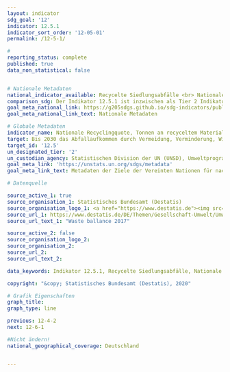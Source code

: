 ```yaml
---
layout: indicator
sdg_goal: '12'
indicator: 12.5.1
indicator_sort_order: '12-05-01'
permalink: /12-5-1/

#
reporting_status: complete
published: true
data_non_statistical: false


# Nationale Metadaten
national_indicator_available: Recycelte Siedlungsabfälle <br> Nationale Recyclingquote von Siedlungsabfällen
comparison_sdg: Der Indikator 12.5.1 ist inzwischen als Tier 2 Indikator klassifiziert, es existiert noch keine internationale Metadatenbeschreibung (Stand 03 2020).
goal_meta_national_link: https://g205sdgs.github.io/sdg-indicators/public/MetaDe/12.5.1.pdf
goal_meta_national_link_text: Nationale Metadaten

# Globale Metadaten
indicator_name: Nationale Recyclingquote, Tonnen an recyceltem Material
target: Bis 2030 das Abfallaufkommen durch Vermeidung, Verminderung, Wiederverwertung und Wiederverwendung deutlich verringern
target_id: '12.5'
un_designated_tier: '2'
un_custodian_agency: Statistischen Division der UN (UNSD), Umweltprogramm der Vereinten Nationen (UNEP)
goal_meta_link: 'https://unstats.un.org/sdgs/metadata'
goal_meta_link_text: Metadaten der Ziele der Vereinten Nationen für nachhaltige Entwicklung

# Datenquelle

source_active_1: true
source_organisation_1: Statistisches Bundesamt (Destatis)
source_organisation_logo_1: <a href="https://www.destatis.de"><img src="https://g205sdgs.github.io/sdg-indicators/public/logos/destatis.png" alt="Logo Destatis" /></a>
source_url_1: https://www.destatis.de/DE/Themen/Gesellschaft-Umwelt/Umwelt/Abfallwirtschaft/Publikationen/Downloads-Abfallwirtschaft/abfallbilanz-pdf-5321001.html
source_url_text_1: "Waste ballance 2017"

source_active_2: false
source_organisation_logo_2:
source_organisation_2:
source_url_2:
source_url_text_2:

data_keywords: Indikator 12.5.1, Recycelte Siedlungsabfälle, Nationale Recyclingquote von Siedlungsabfällen, Abfall, Statistischen Division der UN (UNSD), Umweltprogramm der Vereinten Nationen (UNEP)

copyright: "&copy; Statistisches Bundesamt (Destatis), 2020"

# Grafik Eigenschaften
graph_title:
graph_type: line

previous: 12-4-2
next: 12-6-1

#Nicht ändern!
national_geographical_coverage: Deutschland


---
```

